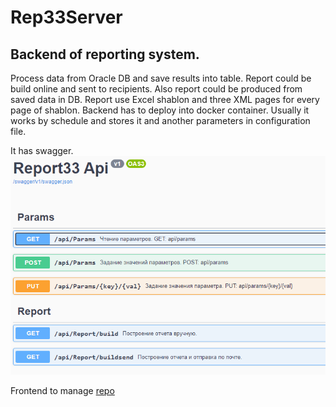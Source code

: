 # Rep33Server

## Backend of reporting system.

Process data from Oracle DB and save results into table.
Report could be build online and sent to recipients.
Also report could be produced from saved data in DB.
Report use Excel shablon and three XML pages for every page of shablon.
Backend has to deploy into docker container.
Usually it works by schedule and stores it and another parameters in configuration file.

It has swagger.
![swagger](https://github.com/Veivan/Rep33Server/blob/develop/rep33.png)

Frontend to manage [repo](rep33.png)